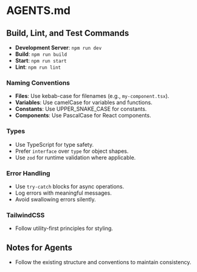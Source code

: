 # AGENTS.md

## Build, Lint, and Test Commands

- **Development Server**: `npm run dev`
- **Build**: `npm run build`
- **Start**: `npm run start`
- **Lint**: `npm run lint`

### Naming Conventions

- **Files**: Use kebab-case for filenames (e.g., `my-component.tsx`).
- **Variables**: Use camelCase for variables and functions.
- **Constants**: Use UPPER_SNAKE_CASE for constants.
- **Components**: Use PascalCase for React components.

### Types

- Use TypeScript for type safety.
- Prefer `interface` over `type` for object shapes.
- Use `zod` for runtime validation where applicable.

### Error Handling

- Use `try-catch` blocks for async operations.
- Log errors with meaningful messages.
- Avoid swallowing errors silently.

### TailwindCSS

- Follow utility-first principles for styling.

## Notes for Agents

- Follow the existing structure and conventions to maintain consistency.
